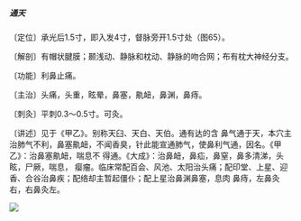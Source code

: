 ##### 通天

〔定位〕承光后1.5寸，即入发4寸，督脉旁开1.5寸处（图65）。

〔解剖〕有帽状腱膜；颞浅动、静脉和枕动、静脉的吻合网；布有枕大神经分支。

〔功能〕利鼻止痛。

〔主治〕头痛，头重，眩晕，鼻塞，鼽衄，鼻渊，鼻痔。

〔刺灸〕平刺0.3〜0.5寸。可灸。

〔讲述〕见于《甲乙》。别称天臼、天白、天伯。通有达的含 鼻气通于天，本穴主治肺气不利，鼻塞鼽衄，不闻香臭，针此能宣通肺气，使鼻利气通，因名。《甲乙》：治鼻塞鼽衄，喘息不 得通。《大成》：治鼻衄，鼻疝，鼻窒，鼻多清涕，头眩，尸厥，喘息， 瘿瘤。临床常配百会、风池、太阳治头痛；配印堂、上星、迎 香、合谷治鼻疾；配络却主暂起僵仆；配上星治鼻渊鼻塞，息肉 鼻痔，左鼻灸右，右鼻灸左。

![](img/图65.jpg)
